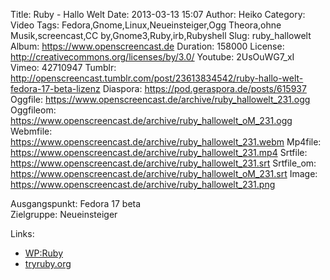 Title: Ruby - Hallo Welt
Date: 2013-03-13 15:07
Author: Heiko
Category: Video
Tags: Fedora,Gnome,Linux,Neueinsteiger,Ogg Theora,ohne Musik,screencast,CC by,Gnome3,Ruby,irb,Rubyshell
Slug: ruby_hallowelt
Album: https://www.openscreencast.de
Duration: 158000
License: http://creativecommons.org/licenses/by/3.0/
Youtube: 2UsOuWG7_xI
Vimeo: 42710947
Tumblr: http://openscreencast.tumblr.com/post/23613834542/ruby-hallo-welt-fedora-17-beta-lizenz
Diaspora: https://pod.geraspora.de/posts/615937
Oggfile: https://www.openscreencast.de/archive/ruby_hallowelt_231.ogg
Oggfileom: https://www.openscreencast.de/archive/ruby_hallowelt_oM_231.ogg
Webmfile: https://www.openscreencast.de/archive/ruby_hallowelt_231.webm
Mp4file: https://www.openscreencast.de/archive/ruby_hallowelt_231.mp4
Srtfile: https://www.openscreencast.de/archive/ruby_hallowelt_231.srt
Srtfile_om: https://www.openscreencast.de/archive/ruby_hallowelt_oM_231.srt
Image: https://www.openscreencast.de/archive/ruby_hallowelt_231.png

Ausgangspunkt: Fedora 17 beta  
Zielgruppe: Neueinsteiger  

Links:

  * [WP:Ruby](http://de.wikipedia.org/wiki/Ruby_\(Programmiersprache\) "Link zu WP:Ruby" )
  * [tryruby.org](http://tryruby.org/ "Link zu tryruby" )

